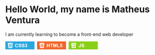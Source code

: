 <h1>Hello World, my name is Matheus Ventura</h1>
<p>I am currently learning to become a front-end web developer</p>
<img src="study.png" alt="aaa" height="25px">
